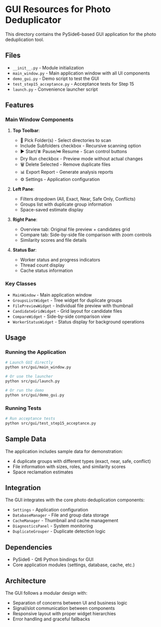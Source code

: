# GUI Resources for Photo Deduplicator

This directory contains the PySide6-based GUI application for the photo deduplication tool.

## Files

- `__init__.py` - Module initialization
- `main_window.py` - Main application window with all UI components
- `demo_gui.py` - Demo script to test the GUI
- `test_step15_acceptance.py` - Acceptance tests for Step 15
- `launch.py` - Convenience launcher script

## Features

### Main Window Components

1. **Top Toolbar**:
   - 📁 Pick Folder(s) - Select directories to scan
   - Include Subfolders checkbox - Recursive scanning option
   - ▶️ Start/⏸️ Pause/⏯️ Resume - Scan control buttons
   - Dry Run checkbox - Preview mode without actual changes
   - 🗑️ Delete Selected - Remove duplicate files
   - 📊 Export Report - Generate analysis reports
   - ⚙️ Settings - Application configuration

2. **Left Pane**:
   - Filters dropdown (All, Exact, Near, Safe Only, Conflicts)
   - Groups list with duplicate group information
   - Space-saved estimate display

3. **Right Pane**:
   - Overview tab: Original file preview + candidates grid
   - Compare tab: Side-by-side file comparison with zoom controls
   - Similarity scores and file details

4. **Status Bar**:
   - Worker status and progress indicators
   - Thread count display
   - Cache status information

### Key Classes

- `MainWindow` - Main application window
- `GroupsListWidget` - Tree widget for duplicate groups
- `FilePreviewWidget` - Individual file preview with thumbnail
- `CandidateGridWidget` - Grid layout for candidate files
- `CompareWidget` - Side-by-side comparison view
- `WorkerStatusWidget` - Status display for background operations

## Usage

### Running the Application

```bash
# Launch GUI directly
python src/gui/main_window.py

# Or use the launcher
python src/gui/launch.py

# Or run the demo
python src/gui/demo_gui.py
```

### Running Tests

```bash
# Run acceptance tests
python src/gui/test_step15_acceptance.py
```

## Sample Data

The application includes sample data for demonstration:
- 4 duplicate groups with different types (exact, near, safe, conflict)
- File information with sizes, roles, and similarity scores
- Space reclamation estimates

## Integration

The GUI integrates with the core photo deduplication components:
- `Settings` - Application configuration
- `DatabaseManager` - File and group data storage
- `CacheManager` - Thumbnail and cache management
- `DiagnosticsPanel` - System monitoring
- `DuplicateGrouper` - Duplicate detection logic

## Dependencies

- PySide6 - Qt6 Python bindings for GUI
- Core application modules (settings, database, cache, etc.)

## Architecture

The GUI follows a modular design with:
- Separation of concerns between UI and business logic
- Signal/slot communication between components
- Responsive layout with proper widget hierarchies
- Error handling and graceful fallbacks